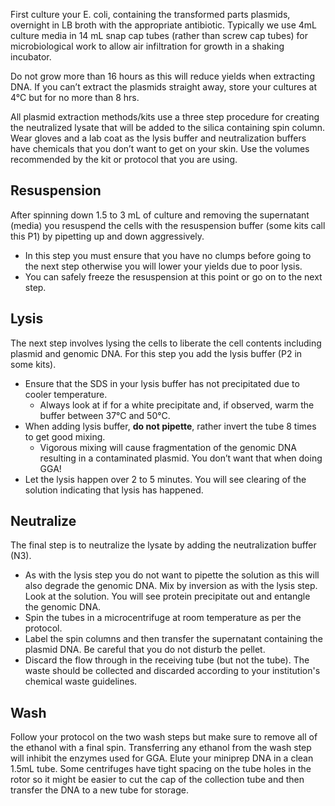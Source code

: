 
First culture your E. coli, containing the transformed parts plasmids, overnight in LB broth with the appropriate antibiotic. 
Typically we use 4mL culture media in 14 mL snap cap tubes (rather than screw cap tubes) for microbiological work to allow air infiltration for growth in a shaking incubator.

Do not grow more than 16 hours as this will reduce yields when extracting DNA. 
If you can’t extract the plasmids straight away, store your cultures at 4°C but for no more than 8 hrs. 

All plasmid extraction methods/kits use a three step procedure for creating the neutralized lysate that will be added to the silica containing spin column. 
Wear gloves and a lab coat as the lysis buffer and neutralization buffers have chemicals that you don’t want to get on your skin. 
Use the volumes recommended by the kit or protocol that you are using. 

## Resuspension
After spinning down 1.5 to 3 mL of culture and removing the supernatant (media) you resuspend the cells with the resuspension buffer (some kits call this P1) by pipetting up and down aggressively. 
- In this step you must ensure that you have no clumps before going to the next step otherwise you will lower your yields due to poor lysis. 
- You can safely freeze the resuspension at this point or go on to the next step.
 
## Lysis
The next step involves lysing the cells to liberate the cell contents including plasmid and genomic DNA. 
For this step you add the lysis buffer (P2 in some kits). 
- Ensure that the SDS in your lysis buffer has not precipitated due to cooler temperature. 
    - Always look at if for a white precipitate and, if observed, warm the buffer between 37°C and 50°C. 
- When adding lysis buffer, **do not pipette**, rather invert the tube 8 times to get good mixing. 
    - Vigorous mixing will cause fragmentation of the genomic DNA resulting in a contaminated plasmid. You don’t want that when doing GGA!
- Let the lysis happen over 2 to 5 minutes. You will see clearing of the solution indicating that lysis has happened.

## Neutralize
The final step is to neutralize the lysate by adding the neutralization buffer (N3). 
- As with the lysis step you do not want to pipette the solution as this will also degrade the genomic DNA. Mix by inversion as with the lysis step. Look at the solution. You will see protein precipitate out and entangle the genomic DNA. 
- Spin the tubes in a microcentrifuge at room temperature as per the protocol.
- Label the spin columns and then transfer the supernatant containing the plasmid DNA. Be careful that you do not disturb the pellet. 
- Discard the flow through in the receiving tube (but not the tube). The waste should be collected and discarded according to your institution's chemical waste guidelines.

## Wash
Follow your protocol on the two wash steps but make sure to remove all of the ethanol with a final spin. Transferring any ethanol from the wash step will inhibit the enzymes used for GGA. Elute your miniprep DNA in a clean 1.5mL tube. Some centrifuges have tight spacing on the tube holes in the rotor so it might be easier to cut the cap of the collection tube and then transfer the DNA to a new tube for storage.
